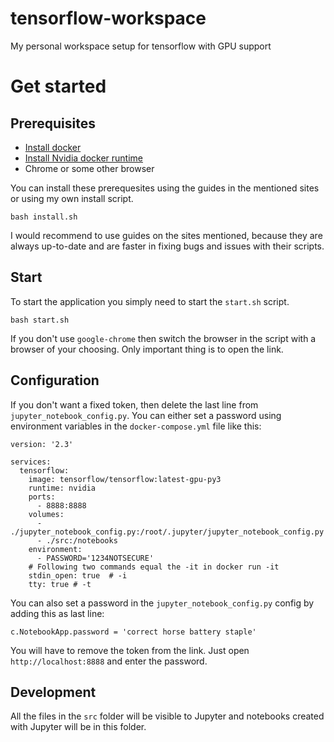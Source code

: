 # tensorflow-workspace

My personal workspace setup for tensorflow with GPU support

# Get started

## Prerequisites

* [Install docker](https://docs.docker.com/install/)
* [Install Nvidia docker runtime](https://github.com/NVIDIA/nvidia-docker)
* Chrome or some other browser

You can install these prerequesites using the guides in the mentioned sites or using my own install script.

```bash install.sh```

I would recommend to use guides on the sites mentioned, because they are always up-to-date and are faster in fixing bugs and issues with their scripts.

## Start

To start the application you simply need to start the `start.sh` script.

```bash start.sh```

If you don't use `google-chrome` then switch the browser in the script with a browser of your choosing. Only important thing is to open the link.

## Configuration

If you don't want a fixed token, then delete the last line from `jupyter_notebook_config.py`. You can either set a password using environment variables in the `docker-compose.yml` file like this:

```
version: '2.3'

services: 
  tensorflow:
    image: tensorflow/tensorflow:latest-gpu-py3
    runtime: nvidia
    ports:
      - 8888:8888
    volumes: 
      - ./jupyter_notebook_config.py:/root/.jupyter/jupyter_notebook_config.py
      - ./src:/notebooks
    environment: 
      - PASSWORD='1234NOTSECURE'
    # Following two commands equal the -it in docker run -it
    stdin_open: true  # -i
    tty: true # -t
```

You can also set a password in the `jupyter_notebook_config.py` config by adding this as last line:

```c.NotebookApp.password = 'correct horse battery staple'```

You will have to remove the token from the link. Just open `http://localhost:8888` and enter the password.

## Development

All the files in the `src` folder will be visible to Jupyter and notebooks created with Jupyter will be in this folder.